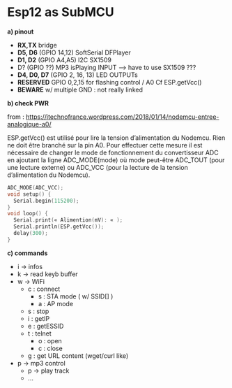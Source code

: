 # Esp12 as SubMCU

**a) pinout**

- **RX,TX** bridge
- **D5, D6** (GPIO 14,12) SoftSerial DFPlayer
- **D1, D2** (GPIO A4,A5) I2C SX1509
- D? (GPIO ??) MP3 isPlaying INPUT --> have to use SX1509 ???
- **D4, D0, D7** (GPIO 2, 16, 13) LED OUTPUTs
- **RESERVED** GPIO 0,2,15 for flashing control / A0 Cf ESP.getVcc()
- **BEWARE** w/ multiple GND : not really linked



**b) check PWR**

from : <https://itechnofrance.wordpress.com/2018/01/14/nodemcu-entree-analogique-a0/>

ESP.getVcc() est utilisé pour lire la tension d’alimentation du Nodemcu. Rien ne doit être branché sur la pin A0. Pour effectuer cette mesure il est nécessaire de changer le mode de fonctionnement du convertisseur ADC en ajoutant la ligne ADC_MODE(mode) où mode peut-être ADC_TOUT (pour une lecture externe) ou ADC_VCC (pour la lecture de la tension d’alimentation du Nodemcu).

```c++
ADC_MODE(ADC_VCC);
void setup() {
  Serial.begin(115200);
}
void loop() {
  Serial.print(« Alimention(mV): « );
  Serial.println(ESP.getVcc());
  delay(300);
}
```



**c) commands**

- i -> infos
- k -> read keyb buffer
- w -> WiFi
  - c : connect
    - s  : STA mode ( w/ SSID[] )
    - a : AP mode
  - s : stop
  - i : getIP
  - e : getESSID
  - t : telnet
    - o : open
    - c : close
  - g : get URL content (wget/curl like)
- p -> mp3 control
  - p -> play track
  - ...